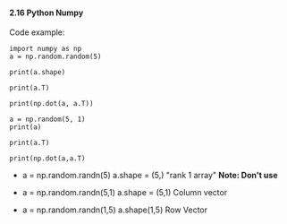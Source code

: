 #### 2.16 Python Numpy

Code example:

```
import numpy as np
a = np.random.random(5)

print(a.shape)

print(a.T)

print(np.dot(a, a.T))

a = np.random(5, 1)
print(a)

print(a.T)

print(np.dot(a,a.T)
```

- a = np.random.randn(5)
a.shape = (5,)
"rank 1 array" 
**Note: Don't use**

- a = np.random.randn(5,1)
a.shape = (5,1)
Column vector

- a = np.random.randn(1,5)
a.shape(1,5)
Row Vector 

